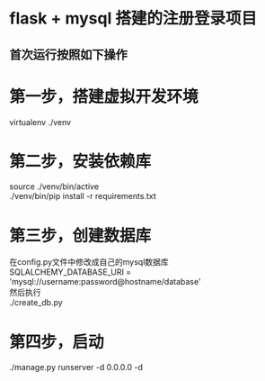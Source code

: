 flask + mysql 搭建的注册登录项目
========
首次运行按照如下操作
--------
# 第一步，搭建虚拟开发环境<br>
virtualenv ./venv<br>
# 第二步，安装依赖库<br>
source ./venv/bin/active<br>
./venv/bin/pip install -r requirements.txt<br>
# 第三步，创建数据库<br>
在config.py文件中修改成自己的mysql数据库<br>
SQLALCHEMY_DATABASE_URI = 'mysql://username:password@hostname/database'<br>
然后执行<br>
./create_db.py<br>
# 第四步，启动<br>
./manage.py runserver -d 0.0.0.0 -d<br>
